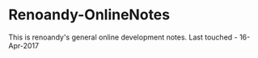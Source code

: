 # Renoandy-OnlineNotes
This is renoandy's general online development notes.
Last touched - 16-Apr-2017
